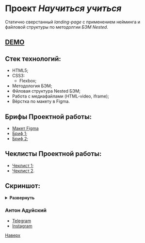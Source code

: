 # Проект _Научиться учиться_

Статично сверстанный _landing-page_ с применением нейминга и файловой структуры по методолгии _БЭМ Nested_.

## [DEMO](https://antonaduisky.github.io/how-to-learn/)

## Стек технологий:

- HTML5;
- CSS3:
  - Flexbox;
- Методология БЭМ;
- Фйловая структура Nested БЭМ;
- Работа с медиафайлами (HTML-video, iframe);
- Вёрстка по макету в Figma.

## Брифы Проектной работы:

- [Макет Figma](https://www.figma.com/proto/4Xj9xAwUzLNv6W7AEVcMnx/long-brief?node-id=11900-113)
- [Бриф 1](https://code.s3.yandex.net/web-developer/project-1/sprint-1-brief.pdf);
- [Бриф 2](https://code.s3.yandex.net/web-developer/project-1/sprint-2-brief.pdf);

## Чеклисты Проектной работы:

- [Чеклист 1](https://code.s3.yandex.net/web-developer/checklists/new-program/checklist-1/index.html);
- [Чеклист 2](https://code.s3.yandex.net/web-developer/checklists/new-program/checklist-2/index.html).

## Скриншот:

<details><summary><b>Развернуть</b></summary>

[![how-to-learn](https://ibb.co/6NNsWZF)](https://antonaduisky.github.io/how-to-learn/)

</details>

### Антон Адуйский

- [Telegram](https://t.me/aduiskywalker)
- [Instagram](https://www.instagram.com/aduiskywalker/)

[Наверх](#top)
